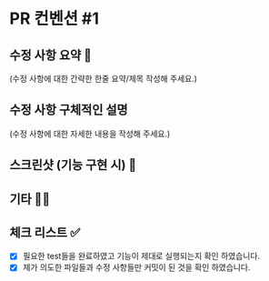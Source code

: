 # PR 컨벤션 #1 

## 수정 사항 요약 📍

(수정 사항에 대한 간략한 한줄 요약/제목 작성해 주세요.)

## 수정 사항 구체적인 설명

(수정 사항에 대한 자세한 내용을 작성해 주세요.)

## 스크린샷 (기능 구현 시) 📸

## 기타 🙋🏻

## 체크 리스트 ✅

- [x] 필요한 test들을 완료하였고 기능이 제대로 실행되는지 확인 하였습니다.
- [x] 제가 의도한 파일들과 수정 사항들만 커밋이 된 것을 확인 하였습니다.
